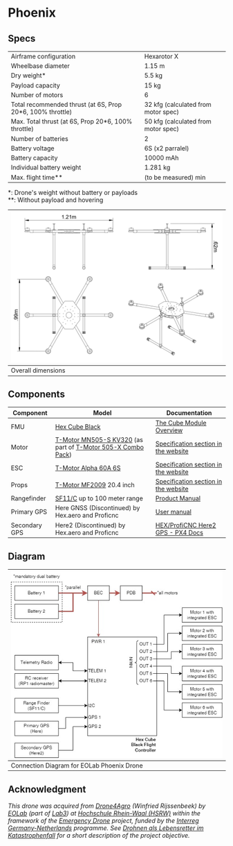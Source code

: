 # Phoenix

## Specs

|                                                            |                                     |
|------------------------------------------------------------|-------------------------------------|
| Airframe configuration                                     | Hexarotor X                         |
| Wheelbase diameter                                         | 1.15 m                              |
| Dry weight*                                                | 5.5 kg                              |
| Payload capacity                                           | 15 kg                               |
| Number of motors                                           | 6                                   |
| Total recommended thrust (at 6S, Prop 20*6, 100% throttle) | 32 kfg (calculated from motor spec) |
| Max. Total thrust (at 6S, Prop 20*6, 100% throttle)        | 50 kfg (calculated from motor spec) |
| Number of batteries                                        | 2                                   |
| Battery voltage                                            | 6S (x2 parralel)                    |
| Battery capacity                                           | 10000 mAh                           |
| Individual battery weight                                  | 1.281 kg                            |
| Max. flight time**                                         | (to be measured) min                |

*: Drone's weight without battery or payloads<br>
**: Without payload and hovering

| ![Phoenix dimensions](./phoenix-dimensions.png) |
|-------------------------------------------------|
| Overall dimensions                              |

## Components

| Component     | Model                                                                                                                                                                                                                 | Documentation                                                                                                    |
|---------------|-----------------------------------------------------------------------------------------------------------------------------------------------------------------------------------------------------------------------|------------------------------------------------------------------------------------------------------------------|
| FMU           | [Hex Cube Black](https://docs.px4.io/main/en/flight_controller/pixhawk-2.html)                                                                                                                                        | [The Cube Module Overview](https://docs.cubepilot.org/user-guides/autopilot/the-cube-module-overview)            |
| Motor         | [T-Motor MN505-S KV320](https://store.tmotor.com/product/mn505-s-kv320-motor-navigator-type.html) (as part of [T-Motor 505-X Combo Pack](https://store.tmotor.com/product/505-x-standard-integrated-propulsion.html)) | [Specification section in the website](https://store.tmotor.com/product/mn505-s-kv320-motor-navigator-type.html) |
| ESC           | [T-Motor Alpha 60A 6S](https://store.tmotor.com/product/alpha-60a-6s-esc.html)                                                                                                                                        | [Specification section in the website](https://store.tmotor.com/product/alpha-60a-6s-esc.html)                   |
| Props         | [T-Motor MF2009](https://store.tmotor.com/product/mf2009-polymer-folding-prop.html) 20.4 inch                                                                                                                         | [Specification section in the website](https://store.tmotor.com/product/mf2009-polymer-folding-prop.html)        |
| Rangefinder   | [SF11/C](https://lightwarelidar.com/shop/sf11-c-100-m/) up to 100 meter range                                                                                                                                         | [Product Manual](https://www.documents.lightware.co.za/SF11%20-%20Laser%20Altimeter%20Manual%20-%20Rev%2010.pdf) |
| Primary GPS   | Here GNSS (Discontinued) by Hex.aero and Proficnc                                                                                                                                                                     | [User manual](https://www.mybotshop.de/Datasheet/Here_GNSS_Pixhawk2.1.pdf)                                       |
| Secondary GPS | Here2 (Discontinued) by Hex.aero and Proficnc                                                                                                                                                                         | [HEX/ProfiCNC Here2 GPS - PX4 Docs](https://docs.px4.io/main/en/gps_compass/gps_hex_here2.html)                  |

## Diagram

| ![Phoenix Diagram](./phoenix-diagram.jpg)  |
|--------------------------------------------|
| Connection Diagram for EOLab Phoenix Drone |

## Acknowledgment

*This drone was acquired from [Drone4Agro](https://drone4agro.com/en) (Winfried Rijssenbeek) by [EOLab](https://www.eolab.de/) (part of [Lab3](https://www.hochschule-rhein-waal.de/en/faculties/communication-and-environment/laboratories/lab3)) at [Hochschule Rhein-Waal (HSRW)](https://www.hochschule-rhein-waal.de) within the framework of the [Emergency Drone](https://deutschland-nederland.eu/en/projects/emergency-drone/) project, funded by the [Interreg Germany-Netherlands](https://deutschland-nederland.eu/en/) programme. See [Drohnen als Lebensretter im Katastrophenfall](https://deutschland-nederland.eu/de/drohnen-als-lebensretter-im-katastrophenfall/) for a short description of the project objective.*
